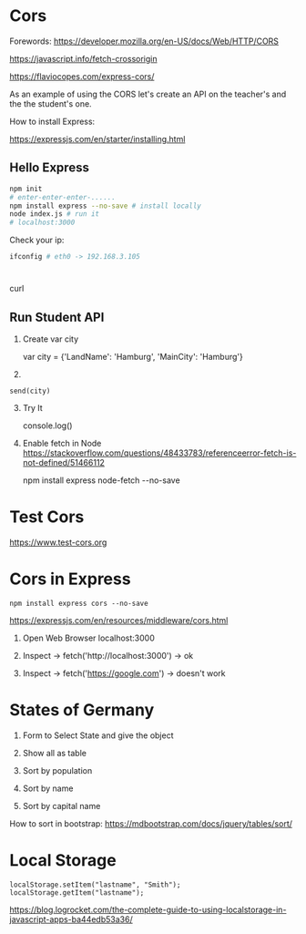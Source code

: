 # Cors

Forewords:
https://developer.mozilla.org/en-US/docs/Web/HTTP/CORS

https://javascript.info/fetch-crossorigin

https://flaviocopes.com/express-cors/


As an example of using the CORS let's create an API on the teacher's and the the student's one.

How to install Express:

https://expressjs.com/en/starter/installing.html

## Hello Express

```bash
npm init 
# enter-enter-enter-......
npm install express --no-save # install locally
node index.js # run it
# localhost:3000
```

Check your ip:

```bash
ifconfig # eth0 -> 192.168.3.105
```

# 
curl

## Run Student API

1. Create var city

    var city = {'LandName': 'Hamburg', 'MainCity': 'Hamburg'}

2. 

    send(city)

3. Try It

    console.log()

3. Enable fetch in Node
https://stackoverflow.com/questions/48433783/referenceerror-fetch-is-not-defined/51466112

    npm install express node-fetch --no-save


# Test Cors

https://www.test-cors.org

# Cors in Express

    npm install express cors --no-save

https://expressjs.com/en/resources/middleware/cors.html

1. Open Web Browser localhost:3000

2. Inspect -> fetch('http://localhost:3000') -> ok

3. Inspect -> fetch('https://google.com') -> doesn't work

# States of Germany

1. Form to Select State and give the object

2. Show all as table

3. Sort by population

4. Sort by name

5. Sort by capital name

How to sort in bootstrap: 
https://mdbootstrap.com/docs/jquery/tables/sort/


# Local Storage

    localStorage.setItem("lastname", "Smith");
    localStorage.getItem("lastname");

https://blog.logrocket.com/the-complete-guide-to-using-localstorage-in-javascript-apps-ba44edb53a36/







